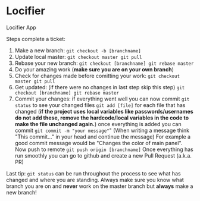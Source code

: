 # Locifier
Locifier App

Steps complete a ticket:

1. Make a new branch:
`git checkout -b [branchname]`
2. Update local master:
`git checkout master
git pull`
3. Rebase your new branch:
`git checkout [branchname]
git rebase master`
4. Do your amazing work (**make sure you are on your own branch**)
5. Check for changes made before comitting your work:
`git checkout master
git pull`
6. Get updated:
(if there were no changes in last step skip this step)
`git checkout [branchname]
git rebase master`
7. Commit your changes:
if everything went well you can now commit
`git status` to see your changed files
`git add [file]` for each file that has changed
(**if the project uses local variables like passwords/usernames do not add these,
remove the hardcode/local variables in the code to make the file unchanged again.**)
once everything is added you can commit
`git commit -m "your message"`" 
(When writing a message think "This commit..." in your head and continue the message)
For example a good commit message would be "Changes the color of main panel".
Now push to remote
`git push origin [branchname]`
Once everything has run smoothly you can go to github and create a new Pull Request (a.k.a. PR)

Last tip:
`git status` can be run throughout the process to see what has changed and where you are standing.
Always make sure you know what branch you are on and **never** work on the master branch but **always** make a new branch!

	



